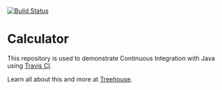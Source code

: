 [![Build Status](https://travis-ci.org/jscriptor09/java-calculator.svg?branch=master)](https://travis-ci.org/jscriptor09/java-calculator)


# Calculator

This repository is used to demonstrate Continuous Integration with Java using [Travis CI](http://travis-ci.org).

Learn all about this and more at [Treehouse](https://teamtreehouse.com).